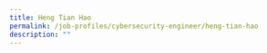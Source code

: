 ```yaml
---
title: Heng Tian Hao
permalink: /job-profiles/cybersecurity-engineer/heng-tian-hao
description: ""
---
```

